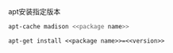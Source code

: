 
apt安装指定版本

```sh
apt-cache madison <<package name>>
```

```
apt-get install <<package name>>=<<version>>
```















































































